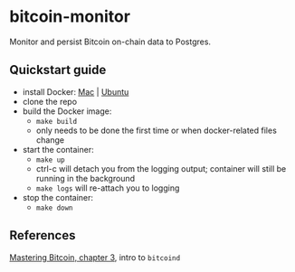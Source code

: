 # bitcoin-monitor
Monitor and persist Bitcoin on-chain data to Postgres.

## Quickstart guide
- install Docker: [Mac](https://www.docker.com/docker-mac) | [Ubuntu](https://www.docker.com/docker-ubuntu)
- clone the repo
- build the Docker image:
  - `make build`
  - only needs to be done the first time or when docker-related files change
- start the container:
  - `make up` 
  - ctrl-c will detach you from the logging output; container will still be running in the background
  - `make logs` will re-attach you to logging
- stop the container:
  - `make down`

## References
[Mastering Bitcoin, chapter 3](https://github.com/bitcoinbook/bitcoinbook/blob/develop/ch03.asciidoc), intro to `bitcoind`
